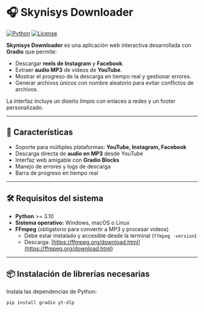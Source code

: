 # 🎧 Skynisys Downloader

[![Python](https://img.shields.io/badge/Python-3.10+-blue.svg)](https://www.python.org/)
[![License](https://img.shields.io/badge/License-MIT-green.svg)](LICENSE)

**Skynisys Downloader** es una aplicación web interactiva desarrollada con **Gradio** que permite:  

- Descargar **reels de Instagram** y **Facebook**.  
- Extraer **audio MP3** de videos de **YouTube**.  
- Mostrar el progreso de la descarga en tiempo real y gestionar errores.  
- Generar archivos únicos con nombre aleatorio para evitar conflictos de archivos.  

La interfaz incluye un diseño limpio con enlaces a redes y un footer personalizado.  

---

## 🌟 Características

- Soporte para múltiples plataformas: **YouTube, Instagram, Facebook**  
- Descarga directa de **audio en MP3** desde YouTube  
- Interfaz web amigable con **Gradio Blocks**  
- Manejo de errores y logs de descarga  
- Barra de progreso en tiempo real  

---

## 🛠 Requisitos del sistema

- **Python** >= 3.10  
- **Sistema operativo:** Windows, macOS o Linux  
- **FFmpeg** (obligatorio para convertir a MP3 y procesar videos)  
  - Debe estar instalado y accesible desde la terminal (`ffmpeg -version`)  
  - Descarga: [https://ffmpeg.org/download.html](https://ffmpeg.org/download.html)  

---

## 📦 Instalación de librerías necesarias

Instala las dependencias de Python:

```bash
pip install gradio yt-dlp

